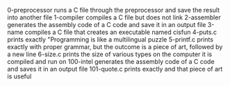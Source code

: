 0-preprocessor runs a C file through the preprocessor and save the result into another file
1-compiler compiles a C file but does not link
2-assembler generates the assembly code of a C code and save it in an output file
3-name compiles a C file that creates an executable named cisfun
4-puts.c prints exactly "Programming is like a multilingual puzzle
5-printf.c prints exactly with proper grammar, but the outcome is a piece of art, followed by a new line
6-size.c prints the size of various types on the computer it is compiled and run on
100-intel generates the assembly code of a C code and saves it in an output file
101-quote.c prints exactly and that piece of art is useful 
